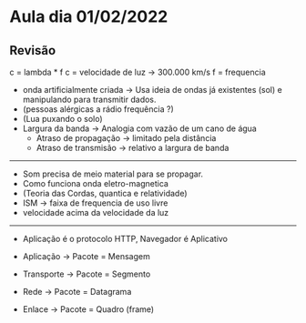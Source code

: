 # Aula dia 01/02/2022

## Revisão 

c = lambda * f
c = velocidade de luz -> 300.000 km/s
f = frequencia

- onda artificialmente criada -> Usa ideia de ondas já existentes (sol) e manipulando para transmitir dados.
- (pessoas alérgicas a rádio frequência ?)
- (Lua puxando o solo)
- Largura da banda -> Analogia com vazão de um cano de água
    - Atraso de propagação -> limitado pela distância
    - Atraso de transmisão -> relativo a largura de banda

---

- Som precisa de meio material para se propagar. 
- Como funciona onda eletro-magnetica
- (Teoria das Cordas, quantica e relatividade)
- ISM -> faixa de frequencia de uso livre
- velocidade acima da velocidade da luz

---

- Aplicação é o protocolo HTTP, Navegador é Aplicativo

- Aplicação -> Pacote = Mensagem
- Transporte -> Pacote = Segmento
- Rede -> Pacote = Datagrama
- Enlace -> Pacote = Quadro (frame)
